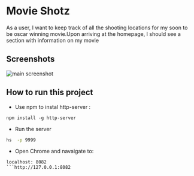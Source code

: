 
# Movie Shotz
As a user, I want to keep track of all the shooting locations for my soon to be oscar winning movie.Upon arriving at the homepage, I should see a section with information on my movie



## Screenshots
![main screenshot](/images/AWrinkleinTime600x889.jpeg)

## How to run this project


* Use npm to instal http-server : 
``` 
npm install -g http-server

````
* Run the server

``` sh
hs  -p 9999
```
* Open Chrome and navaigate to: 
```
localhost: 8082
```http://127.0.0.1:8082
